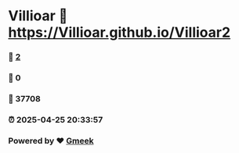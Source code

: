 # Villioar :link: https://Villioar.github.io/Villioar2 
### :page_facing_up: [2](https://Villioar.github.io/Villioar2/tag.html) 
### :speech_balloon: 0 
### :hibiscus: 37708 
### :alarm_clock: 2025-04-25 20:33:57 
### Powered by :heart: [Gmeek](https://github.com/Meekdai/Gmeek)
